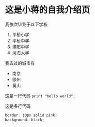# 这是小蒋的自我介绍页

我依次毕业于以下学校

1. 平桥小学
2. 平桥中学
3. 溧阳中学
4. 河海大学

我去过的城市有

* 南京
* 徐州
* 黄山
  
这是一行代码
`print "hello world";`

这是多行代码
```css
border: 10px solid pink;
background: black;
```

